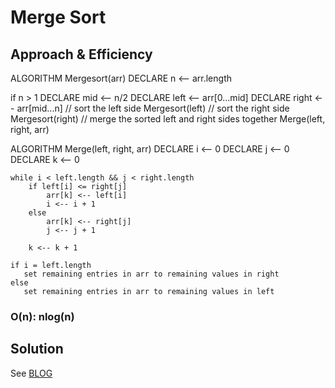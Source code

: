 # Merge Sort

## Approach & Efficiency

ALGORITHM Mergesort(arr)
DECLARE n <-- arr.length
  
 if n > 1
DECLARE mid <-- n/2
DECLARE left <-- arr[0...mid]
DECLARE right <-- arr[mid...n]
// sort the left side
Mergesort(left)
// sort the right side
Mergesort(right)
// merge the sorted left and right sides together
Merge(left, right, arr)

ALGORITHM Merge(left, right, arr)
DECLARE i <-- 0
DECLARE j <-- 0
DECLARE k <-- 0

    while i < left.length && j < right.length
        if left[i] <= right[j]
            arr[k] <-- left[i]
            i <-- i + 1
        else
            arr[k] <-- right[j]
            j <-- j + 1

        k <-- k + 1

    if i = left.length
       set remaining entries in arr to remaining values in right
    else
       set remaining entries in arr to remaining values in left

### O(n): nlog(n)

## Solution

See [BLOG](BLOG.md)
